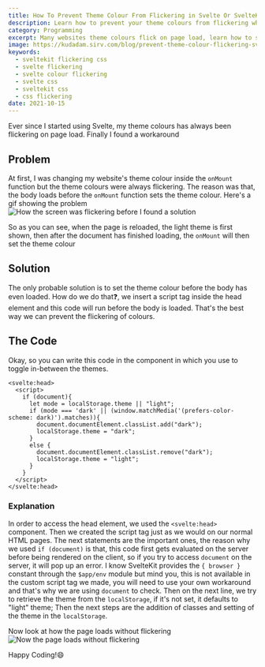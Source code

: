 ```yaml
---
title: How To Prevent Theme Colour From Flickering in Svelte Or SvelteKit
description: Learn how to prevent your theme colours from flickering when your page loads in your Svelte or SvelteKit website
category: Programming
excerpt: Many websites theme colours flick on page load, learn how to solve that
image: https://kudadam.sirv.com/blog/prevent-theme-colour-flickering-svelte/hero.jpg
keywords:
  - sveltekit flickering css
  - svelte flickering
  - svelte colour flickering
  - svelte css
  - sveltekit css
  - css flickering
date: 2021-10-15	
---
```


<p class="intro">
	Ever since I started using Svelte, my theme colours has always been flickering on page load. Finally I found a workaround
</p>

## Problem

At first, I was changing my website's theme colour inside the `onMount` function but the theme colours were always flickering. The reason was that, the body loads before the `onMount` function sets the theme colour.
Here's a gif showing the problem
![How the screen was flickering before I found a solution](https://kudadam.sirv.com/blog/prevent-theme-colour-flickering-svelte/flickering.gif)

So as you can see, when the page is reloaded, the light theme is first shown, then after the document has finished loading, the `onMount` will then set the theme colour

## Solution

The only probable solution is to set the theme colour before the body has even loaded. How do we do that:question:, we insert a script tag inside the head element and this code will run before the body is loaded. That's the best way we can prevent the flickering of colours.

## The Code
Okay, so you can write this code in the component in which you use to toggle in-between the themes.

```svelte
<svelte:head>
  <script>
    if (document){
      let mode = localStorage.theme || "light";
      if (mode === 'dark' || (window.matchMedia('(prefers-color-scheme: dark)').matches)){
        document.documentElement.classList.add("dark");
        localStorage.theme = "dark";
      }
      else {
        document.documentElement.classList.remove("dark");
        localStorage.theme = "light";
      }
    }
  </script>
</svelte:head>
```

### Explanation

In order to access the head element, we used the `<svelte:head>` component. Then we created the script tag just as we would on our normal HTML pages. The next statements are the important ones, the reason why we used `if (document)` is that, this code first gets evaluated on the server before being rendered on the client, so if you try to access `document` on the server, it will pop up an error.
I know SvelteKit provides the `{ browser }` constant through the `$app/env` module but mind you, this is not available in the custom script tag we made, you will need to use your own workaround and that's why we are using `document` to check.
Then on the next line, we try to retrieve the theme from the `localStorage`, if it's not set, it defaults to "light" theme;
Then the next steps are the addition of classes and setting of the theme in the `localStorage`.

Now look at how the page loads without flickering
![Now the page loads without flickering](https://kudadam.sirv.com/blog/prevent-theme-colour-flickering-svelte/non_flickering.gif)

Happy Coding!:smile:


